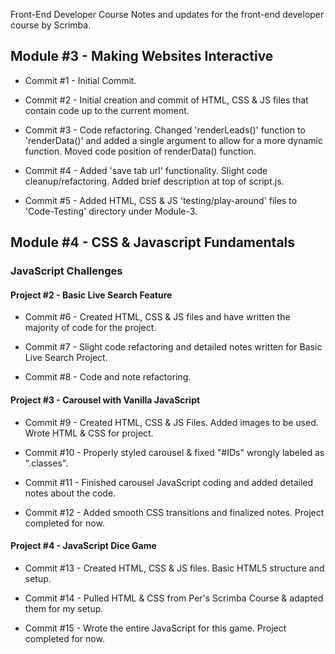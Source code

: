 Front-End Developer Course
Notes and updates for the front-end developer course by Scrimba.

## Module #3 - Making Websites Interactive

- Commit #1 - Initial Commit.

- Commit #2 - Initial creation and commit of HTML, CSS & JS files that contain code up to the current moment.

- Commit #3 - Code refactoring. Changed 'renderLeads()' function to 'renderData()' and added a single argument to allow for a more dynamic function. Moved code position of renderData() function.

- Commit #4 - Added 'save tab url' functionality. Slight code cleanup/refactoring. Added brief description at top of script.js.

- Commit #5 - Added HTML, CSS & JS 'testing/play-around' files to 'Code-Testing' directory under Module-3.


## Module #4 - CSS & Javascript Fundamentals
### JavaScript Challenges

#### Project #2 - Basic Live Search Feature

- Commit #6 - Created HTML, CSS & JS files and have written the majority of code for the project.

- Commit #7 - Slight code refactoring and detailed notes written for Basic Live Search Project.

- Commit #8 - Code and note refactoring.

#### Project #3 - Carousel with Vanilla JavaScript

- Commit #9 - Created HTML, CSS & JS Files. Added images to be used. Wrote HTML & CSS for project.

- Commit #10 - Properly styled carousel & fixed "#IDs" wrongly labeled as ".classes".

- Commit #11 - Finished carousel JavaScript coding and added detailed notes about the code.

- Commit #12 - Added smooth CSS transitions and finalized notes. Project completed for now.

#### Project #4 - JavaScript Dice Game

- Commit #13 - Created HTML, CSS & JS files. Basic HTML5 structure and setup.

- Commit #14 - Pulled HTML & CSS from Per's Scrimba Course & adapted them for my setup.

- Commit #15 - Wrote the entire JavaScript for this game. Project completed for now.